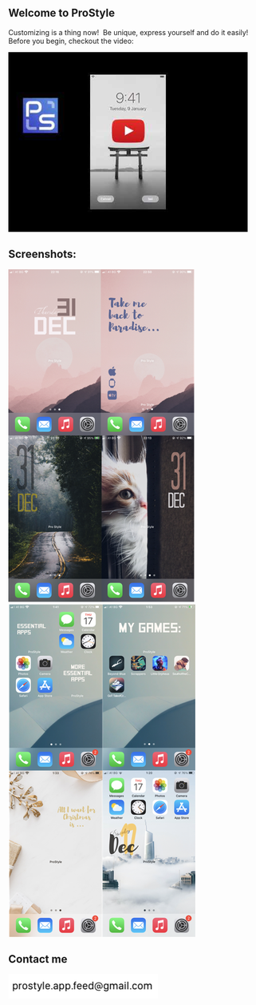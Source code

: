 ## Welcome to ProStyle

Customizing is a thing now!  Be unique, express yourself and do it easily!  Before you begin, checkout the video:

[![IMAGE ALT TEXT](images/video_thum.jpg)](http://www.youtube.com/watch?v=P3fpEfuVSmQ "Video")

## Screenshots:


![](images/1.png)
![](images/2.png)


## Contact me

![prostyle.app.feed](images/mail.png)


